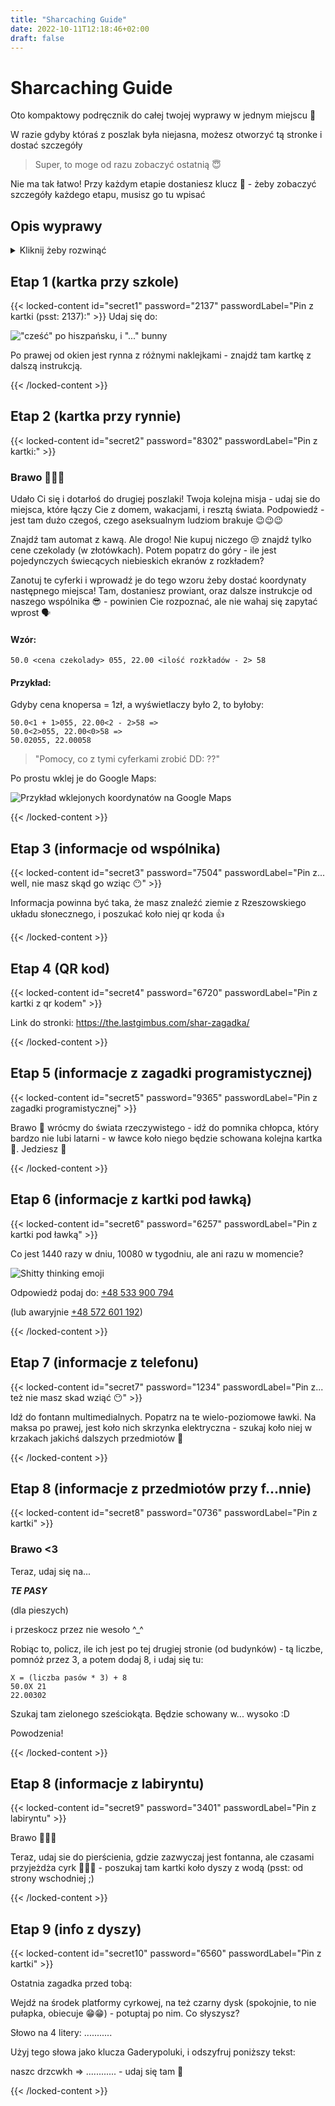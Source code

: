 ```yaml
---
title: "Sharcaching Guide"
date: 2022-10-11T12:18:46+02:00
draft: false
---
```


# Sharcaching Guide

Oto kompaktowy podręcznik do całej twojej wyprawy w jednym miejscu 💾

W razie gdyby któraś z poszlak była niejasna, możesz otworzyć tą stronke i dostać szczegóły

> Super, to moge od razu zobaczyć ostatnią 😇

Nie ma tak łatwo! Przy każdym etapie dostaniesz klucz 🔐 - żeby zobaczyć szczegóły każdego etapu, musisz go tu wpisać

## Opis wyprawy

<details>
    <summary>Kliknij żeby rozwinąć</summary>
    <br>

Dzisiaj zabieramy Cię na wyjątkową wyprawę! Będziesz musiało wysilić pełen 
potencjał swojej czachy 🧠, przebyć niezliczone kilometry🚶, i wykazać się niezłomnością 💪, aby dotrzeć do starożytnego artefaktu 🧐

...a bardziej konkretnie - będziesz dostawać różne instrukcje, poszlaki, i zadania, które będą ci krok po kroku wytyczać trasę do kolejnych. Wszystkie etapy (kartki, artefakty itp) możesz (a nawet powinnoś!) zabierać ze sobą, spisywać przydatne notatki i dokumentować fotografią 📷 - może Ci sie potem przydać!

Nie musisz martwić się jednak o warunki misji - trasa została dostosowana do twoich możliwości (tych ekstremalnych rzecz jasna 😏), a po drodze otrzymasz wsparcie!

Psst - Wwwwww raazie *ekstremalnych* trudności i niebezpieczeństw, możesz skorzystać z telefonu do partnera wyprawy!

</details>

## Etap 1 (kartka przy szkole)

{{< locked-content id="secret1" password="2137" passwordLabel="Pin z kartki (psst: 2137):" >}}
Udaj się do:

!["cześć" po hiszpańsku, i "..." bunny](hola-lola.jpg)

Po prawej od okien jest rynna z różnymi naklejkami - znajdź tam kartkę z dalszą instrukcją.

{{< /locked-content >}}

## Etap 2 (kartka przy rynnie)

{{< locked-content id="secret2" password="8302" passwordLabel="Pin z kartki:" >}}

### Brawo 🎉🎉🎉

Udało Ci się i dotarłoś do drugiej poszlaki! Twoja kolejna misja - udaj sie do miejsca, które łączy Cie z domem, wakacjami, i resztą świata. Podpowiedź - jest tam dużo czegoś, czego aseksualnym ludziom brakuje 😉😉😉

Znajdź tam automat z kawą. Ale drogo! Nie kupuj niczego 😒 znajdź tylko cene czekolady (w złotówkach). Potem popatrz do góry - ile jest pojedynczych świecących niebieskich ekranów z rozkładem?

Zanotuj te cyferki i wprowadź je do tego wzoru żeby dostać koordynaty następnego miejsca! Tam, dostaniesz prowiant, oraz dalsze instrukcje od naszego wspólnika 😎 - powinien Cie rozpoznać, ale nie wahaj się zapytać wprost 🗣

#### Wzór:

`50.0 <cena czekolady> 055, 22.00 <ilość rozkładów - 2> 58`

#### Przykład:

Gdyby cena knopersa = 1zł, a wyświetlaczy było 2, to byłoby:

```text
50.0<1 + 1>055, 22.00<2 - 2>58 =>
50.0<2>055, 22.00<0>58 =>
50.02055, 22.00058
```

> "Pomocy, co z tymi cyferkami zrobić DD: ??"

Po prostu wklej je do Google Maps:

![Przykład wklejonych koordynatów na Google Maps](coordinates-example.jpg)


{{< /locked-content >}}

## Etap 3 (informacje od wspólnika)

{{< locked-content id="secret3" password="7504" passwordLabel="Pin z... well, nie masz skąd go wziąc 😶" >}}

Informacja powinna być taka, że masz znaleźć ziemie z Rzeszowskiego układu słonecznego, i poszukać koło niej qr koda 👍

{{< /locked-content >}}

## Etap 4 (QR kod)

{{< locked-content id="secret4" password="6720" passwordLabel="Pin z kartki z qr kodem" >}}

Link do stronki: https://the.lastgimbus.com/shar-zagadka/

{{< /locked-content >}}

## Etap 5 (informacje z zagadki programistycznej)

{{< locked-content id="secret5" password="9365" passwordLabel="Pin z zagadki programistycznej" >}}

Brawo 🎉 wrócmy do świata rzeczywistego - idź do pomnika chłopca, który bardzo nie lubi latarni - w ławce koło niego będzie schowana kolejna kartka 📜. Jedziesz 💪

{{< /locked-content >}}

## Etap 6 (informacje z kartki pod ławką)

{{< locked-content id="secret6" password="6257" passwordLabel="Pin z kartki pod ławką" >}}

Co jest 1440 razy w dniu, 10080 w tygodniu, ale ani razu w momencie?

![Shitty thinking emoji](/memes/shitty-thinking-emoji.png)

Odpowiedź podaj do: [+48 533 900 794](tel:+48533900794)

(lub awaryjnie [+48 572 601 192](tel:+48572601192))

{{< /locked-content >}}

## Etap 7 (informacje z telefonu)

{{< locked-content id="secret7" password="1234" passwordLabel="Pin z... też nie masz skad wziąć 😶" >}}

Idź do fontann multimedialnych. Popatrz na te wielo-poziomowe ławki. Na maksa po prawej, jest koło nich skrzynka elektryczna - szukaj koło niej w krzakach jakichś dalszych przedmiotów 👀

{{< /locked-content >}}

## Etap 8 (informacje z przedmiotów przy f...nnie)

{{< locked-content id="secret8" password="0736" passwordLabel="Pin z kartki" >}}

### Brawo <3

Teraz, udaj się na...

**_TE PASY_**

(dla pieszych)

i przeskocz przez nie wesoło ^_^

Robiąc to, policz, ile ich jest po tej drugiej stronie (od budynków) - tą liczbe, pomnóż przez 3, a potem dodaj 8, i udaj się tu:

```text
X = (liczba pasów * 3) + 8
50.0X 21
22.00302
```

Szukaj tam zielonego sześciokąta. Będzie schowany w... wysoko :D 

Powodzenia!

{{< /locked-content >}}

## Etap 8 (informacje z labiryntu)

{{< locked-content id="secret9" password="3401" passwordLabel="Pin z labiryntu" >}}

Brawo 🎉🎉🎉

Teraz, udaj sie do pierścienia, gdzie zazwyczaj jest fontanna, ale czasami przyjeżdża cyrk 🤡🤡🤡 - poszukaj tam kartki koło dyszy z wodą (psst: od strony wschodniej ;)

{{< /locked-content >}}

## Etap 9 (info z dyszy)

{{< locked-content id="secret10" password="6560" passwordLabel="Pin z kartki" >}}

Ostatnia zagadka przed tobą:

Wejdź na środek platformy cyrkowej, na też czarny dysk (spokojnie, to nie pułapka, obiecuje 😁😁) - potuptaj po nim. Co słyszysz? 

Słowo na 4 litery: ...........

Użyj tego słowa jako klucza Gaderypoluki, i odszyfruj poniższy tekst:

naszc drzcwkh => ............ - udaj się tam 🎉

{{< /locked-content >}}

